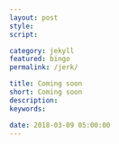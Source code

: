 ```yaml
---
layout: post
style:
script:

category: jekyll
featured: bingo
permalink: /jerk/

title: Coming soon
short: Coming soon
description:
keywords:

date: 2018-03-09 05:00:00
---
```

